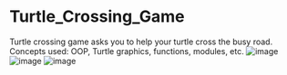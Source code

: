 # Turtle_Crossing_Game
Turtle crossing game asks you to help your turtle cross the busy road. Concepts used: OOP, Turtle graphics, functions, modules, etc.
![image](https://user-images.githubusercontent.com/25523043/123531713-87149680-d724-11eb-8347-26e5115b11ac.png)
![image](https://user-images.githubusercontent.com/25523043/123531742-b2978100-d724-11eb-9b5a-4dd2e1b8a3a1.png)
![image](https://user-images.githubusercontent.com/25523043/123531763-d9ee4e00-d724-11eb-9212-f4928219ba89.png)
